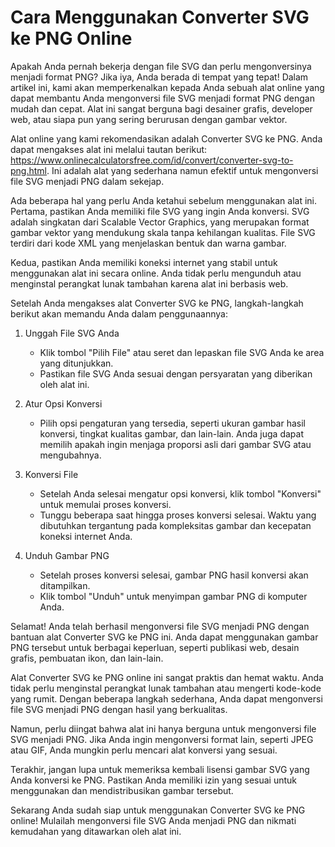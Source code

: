 Cara Menggunakan Converter SVG ke PNG Online
============================================

Apakah Anda pernah bekerja dengan file SVG dan perlu mengonversinya menjadi format PNG? Jika iya, Anda berada di tempat yang tepat! Dalam artikel ini, kami akan memperkenalkan kepada Anda sebuah alat online yang dapat membantu Anda mengonversi file SVG menjadi format PNG dengan mudah dan cepat. Alat ini sangat berguna bagi desainer grafis, developer web, atau siapa pun yang sering berurusan dengan gambar vektor.

Alat online yang kami rekomendasikan adalah Converter SVG ke PNG. Anda dapat mengakses alat ini melalui tautan berikut: <https://www.onlinecalculatorsfree.com/id/convert/converter-svg-to-png.html>. Ini adalah alat yang sederhana namun efektif untuk mengonversi file SVG menjadi PNG dalam sekejap.

Ada beberapa hal yang perlu Anda ketahui sebelum menggunakan alat ini. Pertama, pastikan Anda memiliki file SVG yang ingin Anda konversi. SVG adalah singkatan dari Scalable Vector Graphics, yang merupakan format gambar vektor yang mendukung skala tanpa kehilangan kualitas. File SVG terdiri dari kode XML yang menjelaskan bentuk dan warna gambar.

Kedua, pastikan Anda memiliki koneksi internet yang stabil untuk menggunakan alat ini secara online. Anda tidak perlu mengunduh atau menginstal perangkat lunak tambahan karena alat ini berbasis web.

Setelah Anda mengakses alat Converter SVG ke PNG, langkah-langkah berikut akan memandu Anda dalam penggunaannya:

1. Unggah File SVG Anda
    
    
    - Klik tombol "Pilih File" atau seret dan lepaskan file SVG Anda ke area yang ditunjukkan.
    - Pastikan file SVG Anda sesuai dengan persyaratan yang diberikan oleh alat ini.
2. Atur Opsi Konversi
    
    
    - Pilih opsi pengaturan yang tersedia, seperti ukuran gambar hasil konversi, tingkat kualitas gambar, dan lain-lain. Anda juga dapat memilih apakah ingin menjaga proporsi asli dari gambar SVG atau mengubahnya.
3. Konversi File
    
    
    - Setelah Anda selesai mengatur opsi konversi, klik tombol "Konversi" untuk memulai proses konversi.
    - Tunggu beberapa saat hingga proses konversi selesai. Waktu yang dibutuhkan tergantung pada kompleksitas gambar dan kecepatan koneksi internet Anda.
4. Unduh Gambar PNG
    
    
    - Setelah proses konversi selesai, gambar PNG hasil konversi akan ditampilkan.
    - Klik tombol "Unduh" untuk menyimpan gambar PNG di komputer Anda.

Selamat! Anda telah berhasil mengonversi file SVG menjadi PNG dengan bantuan alat Converter SVG ke PNG ini. Anda dapat menggunakan gambar PNG tersebut untuk berbagai keperluan, seperti publikasi web, desain grafis, pembuatan ikon, dan lain-lain.

Alat Converter SVG ke PNG online ini sangat praktis dan hemat waktu. Anda tidak perlu menginstal perangkat lunak tambahan atau mengerti kode-kode yang rumit. Dengan beberapa langkah sederhana, Anda dapat mengonversi file SVG menjadi PNG dengan hasil yang berkualitas.

Namun, perlu diingat bahwa alat ini hanya berguna untuk mengonversi file SVG menjadi PNG. Jika Anda ingin mengonversi format lain, seperti JPEG atau GIF, Anda mungkin perlu mencari alat konversi yang sesuai.

Terakhir, jangan lupa untuk memeriksa kembali lisensi gambar SVG yang Anda konversi ke PNG. Pastikan Anda memiliki izin yang sesuai untuk menggunakan dan mendistribusikan gambar tersebut.

Sekarang Anda sudah siap untuk menggunakan Converter SVG ke PNG online! Mulailah mengonversi file SVG Anda menjadi PNG dan nikmati kemudahan yang ditawarkan oleh alat ini.